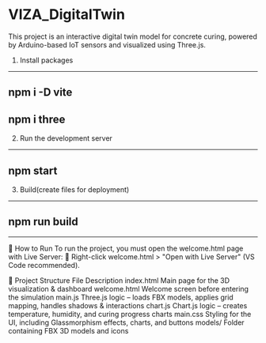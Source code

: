 # VIZA_DigitalTwin
This project is an interactive digital twin model for concrete curing, powered by Arduino-based IoT sensors and visualized using Three.js.

1. Install packages
-------------------------
npm i -D vite
-------------------------
npm i three
-------------------------

2. Run the development server
-------------------------
npm start
-------------------------

3. Build(create files for deployment)
-------------------------
npm run build
-------------------------
------------------------------------------------------

🚀 How to Run
To run the project, you must open the welcome.html page with Live Server:
🔹 Right-click welcome.html > "Open with Live Server" (VS Code recommended).


📂 Project Structure
File	Description
index.html	Main page for the 3D visualization & dashboard
welcome.html	Welcome screen before entering the simulation
main.js	Three.js logic – loads FBX models, applies grid mapping, handles shadows & interactions
chart.js	Chart.js logic – creates temperature, humidity, and curing progress charts
main.css	Styling for the UI, including Glassmorphism effects, charts, and buttons
models/	Folder containing FBX 3D models and icons